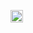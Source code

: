 <p align="left">
  <a href="https://github.com/oogroiori">
    <img height="20" src="https://komarev.com/ghpvc/?username=oogoiori" />
  </a>
</p>

